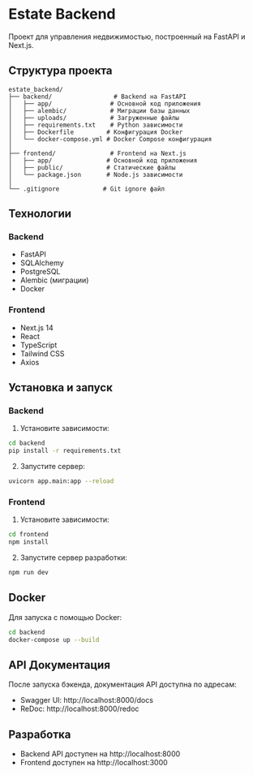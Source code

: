 # Estate Backend

Проект для управления недвижимостью, построенный на FastAPI и Next.js.

## Структура проекта

```
estate_backend/
├── backend/                 # Backend на FastAPI
│   ├── app/                # Основной код приложения
│   ├── alembic/            # Миграции базы данных
│   ├── uploads/            # Загруженные файлы
│   ├── requirements.txt    # Python зависимости
│   ├── Dockerfile         # Конфигурация Docker
│   └── docker-compose.yml # Docker Compose конфигурация
│
├── frontend/               # Frontend на Next.js
│   ├── app/               # Основной код приложения
│   ├── public/            # Статические файлы
│   └── package.json       # Node.js зависимости
│
└── .gitignore            # Git ignore файл
```

## Технологии

### Backend
- FastAPI
- SQLAlchemy
- PostgreSQL
- Alembic (миграции)
- Docker

### Frontend
- Next.js 14
- React
- TypeScript
- Tailwind CSS
- Axios

## Установка и запуск

### Backend

1. Установите зависимости:
```bash
cd backend
pip install -r requirements.txt
```

2. Запустите сервер:
```bash
uvicorn app.main:app --reload
```

### Frontend

1. Установите зависимости:
```bash
cd frontend
npm install
```

2. Запустите сервер разработки:
```bash
npm run dev
```

## Docker

Для запуска с помощью Docker:

```bash
cd backend
docker-compose up --build
```

## API Документация

После запуска бэкенда, документация API доступна по адресам:
- Swagger UI: http://localhost:8000/docs
- ReDoc: http://localhost:8000/redoc

## Разработка

- Backend API доступен на http://localhost:8000
- Frontend доступен на http://localhost:3000 